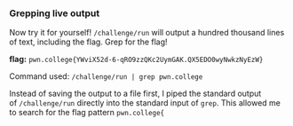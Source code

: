 ### Grepping live output

Now try it for yourself! `/challenge/run` will output a hundred thousand lines of text, including the flag. Grep for the flag!

**flag:** `pwn.college{YWviX52d-6-qRO9zzQKc2UymGAK.QX5EDO0wyNwkzNyEzW}`

Command used: 
`/challenge/run | grep pwn.college`

Instead of saving the output to a file first, I piped the standard output of `/challenge/run` directly into the standard input of `grep`. This allowed me to search for the flag pattern `pwn.college{`

